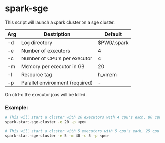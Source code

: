 # spark-sge

This script will launch a spark cluster on a sge cluster.

| Arg | Destription | Default |
| --- | ----------- | ------- |
| -d  | Log directory | $PWD/.spark |
| -e  | Number of executors | 4 |
| -c  | Number of CPU's per executor | 4 |
| -m  | Memory per executor in GB | 20 |
| -l  | Resource tag | h_vmem |
| -p  | Parallel environment (required) | - |

On ctrl-c the executor jobs will be killed.

### Example:

```bash
# This will start a cluster with 20 executors with 4 cpu's each, 80 cpu in total and 400Gb of memory
spark-start-sge-cluster -e 20 -p <pe>
```

```bash
# This will start a cluster with 5 executors with 5 cpu's each, 25 cpu in total and 200Gb of memory
spark-start-sge-cluster -e 5 -m 40 -c 5 -p <pe>
```
